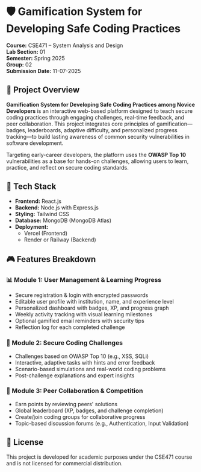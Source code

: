 <!DOCTYPE html>
<html lang="en">
<head>
  <meta charset="UTF-8">
  <title>Gamification System for Safe Coding</title>
</head>
<body>

  <h1 >🛡️ Gamification System for Developing Safe Coding Practices</h1>

  <div >
    <p><strong>Course:</strong> CSE471 – System Analysis and Design<br>
    <strong>Lab Section:</strong> 01<br>
    <strong>Semester:</strong> Spring 2025<br>
    <strong>Group:</strong> 02<br>
    <strong>Submission Date:</strong> 11-07-2025</p>
  </div>

  <h2 >📘 Project Overview</h2>
  <p>
    <strong>Gamification System for Developing Safe Coding Practices among Novice Developers</strong> is an interactive web-based platform designed to teach secure coding practices through engaging challenges, real-time feedback, and peer collaboration. This project integrates core principles of gamification—badges, leaderboards, adaptive difficulty, and personalized progress tracking—to build lasting awareness of common security vulnerabilities in software development.
  </p>
  <p>
    Targeting early-career developers, the platform uses the <strong>OWASP Top 10</strong> vulnerabilities as a base for hands-on challenges, allowing users to learn, practice, and reflect on secure coding standards.
  </p>

  <h2 >🧰 Tech Stack</h2>
  <ul>
    <li><strong>Frontend:</strong> React.js</li>
    <li><strong>Backend:</strong> Node.js with Express.js</li>
    <li><strong>Styling:</strong> Tailwind CSS</li>
    <li><strong>Database:</strong> MongoDB (MongoDB Atlas)</li>
    <li><strong>Deployment:</strong>
      <ul>
        <li>Vercel (Frontend)</li>
        <li>Render or Railway (Backend)</li>
      </ul>
    </li>
  </ul>

  <h2 >🎮 Features Breakdown</h2>

  <h3 >📊 Module 1: User Management & Learning Progress</h3>
  <ul>
    <li>Secure registration & login with encrypted passwords</li>
    <li>Editable user profile with institution, name, and experience level</li>
    <li>Personalized dashboard with badges, XP, and progress graph</li>
    <li>Weekly activity tracking with visual learning milestones</li>
    <li>Optional gamified email reminders with security tips</li>
    <li>Reflection log for each completed challenge</li>
  </ul>

  <h3 >🔐 Module 2: Secure Coding Challenges</h3>
  <ul>
    <li>Challenges based on OWASP Top 10 (e.g., XSS, SQLi)</li>
    <li>Interactive, adaptive tasks with hints and error feedback</li>
    <li>Scenario-based simulations and real-world coding problems</li>
    <li>Post-challenge explanations and expert insights</li>
  </ul>

  <h3 >👥 Module 3: Peer Collaboration & Competition</h3>
  <ul>
    <li>Earn points by reviewing peers' solutions</li>
    <li>Global leaderboard (XP, badges, and challenge completion)</li>
    <li>Create/join coding groups for collaborative progress</li>
    <li>Topic-based discussion forums (e.g., Authentication, Input Validation)</li>
  </ul>

  <h2 >📜 License</h2>
  <p>This project is developed for academic purposes under the CSE471 course and is not licensed for commercial distribution.</p>

</body>
</html>



